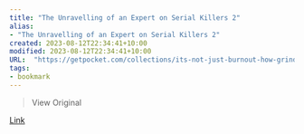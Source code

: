 ```yaml
---
title: "The Unravelling of an Expert on Serial Killers 2"
alias:
- "The Unravelling of an Expert on Serial Killers 2"
created: 2023-08-12T22:34:41+10:00
modified: 2023-08-12T22:34:41+10:00
URL:  "https://getpocket.com/collections/its-not-just-burnout-how-grind-culture-failed-women"
tags:
- bookmark
---
```


> View Original

[Link](https://getpocket.com/collections/its-not-just-burnout-how-grind-culture-failed-women)

